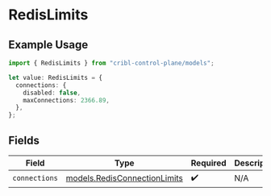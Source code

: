 # RedisLimits

## Example Usage

```typescript
import { RedisLimits } from "cribl-control-plane/models";

let value: RedisLimits = {
  connections: {
    disabled: false,
    maxConnections: 2366.89,
  },
};
```

## Fields

| Field                                                              | Type                                                               | Required                                                           | Description                                                        |
| ------------------------------------------------------------------ | ------------------------------------------------------------------ | ------------------------------------------------------------------ | ------------------------------------------------------------------ |
| `connections`                                                      | [models.RedisConnectionLimits](../models/redisconnectionlimits.md) | :heavy_check_mark:                                                 | N/A                                                                |